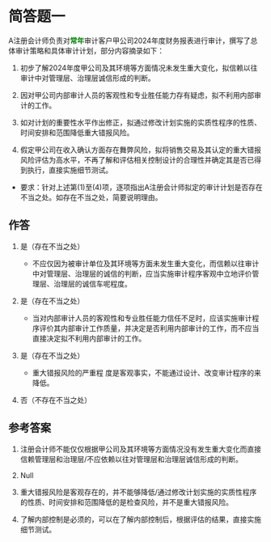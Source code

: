 # 简答题一

A注册会计师负责对<strong style="color: green">常年</strong>审计客户甲公司2024年度财务报表进行审计，撰写了总体审计策略和具体审计计划，部分内容摘录如下：

1. 初步了解2024年度甲公司及其环境等方面情况未发生重大变化，拟信赖以往审计中对管理层、治理层诚信形成的判断。

2. 因对甲公司内部审计人员的客观性和专业胜任能力存有疑虑，拟不利用内部审计的工作。

3. 如对计划的重要性水平作出修正，拟通过修改计划实施的实质性程序的性质、时间安排和范围降低重大错报风险。

4. 假定甲公司在收入确认方面存在舞弊风险，拟将销售交易及其认定的重大错报风险评估为高水平，不再了解和评估相关控制设计的合理性并确定其是否已得到执行，直接实施细节测试。

- 要求：针对上述第(1)至(4)项，逐项指出A注册会计师拟定的审计计划是否存在不当之处。如存在不当之处，简要说明理由。

## 作答

1. 是（存在不当之处）
    - 不应仅因为被审计单位及其环境等方面未发生重大变化，而信赖以往审计中对管理层、治理层的诚信的判断，应当实施审计程序客观中立地评价管理层、治理层的诚信车呢程度。

2. 是（存在不当之处）
    - 当对内部审计人员的客观性和专业胜任能力信任不足时，应该实施审计程序评价其内部审计工作质量，并决定是否利用内部审计的工作，而不应当直接决定拟不利用内部审计的工作。

3. 是（存在不当之处）
    - 重大错报风险的严重程  度是客观事实，不能通过设计、改变审计程序的来降低。

4. 否（不存在不当之处）

## 参考答案

1. 注册会计师不能仅仅根据甲公司及其环境等方面情况没有发生重大变化而直接信赖管理层和治理层/不应依赖以往对管理层和治理层诚信形成的判断。

2. Null

3. 重大错报风险是客观存在的，并不能够降低/通过修改计划实施的实质性程序的性质、时间安排和范围降低的是检查风险，并不是重大错报风险。

4. 了解内部控制是必须的，可以在了解内部控制后，根据评估的结果，直接实施细节测试。